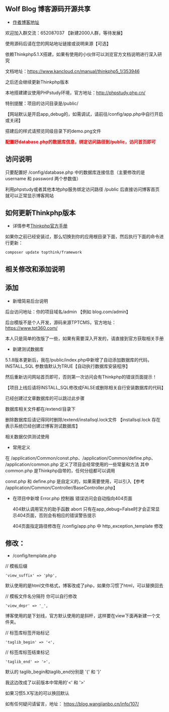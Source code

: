 ## Wolf Blog 博客源码开源共享

+ [作者博客地址](https://blog.wangjianbo.cn) 


欢迎加入群交流：652087037   【新建2000人群，等待发展】

使用源码后请在您的网站地址链接或说明来源【可选】

依赖Thinkphp5.1.X搭建，如果有使用的小伙伴可以浏览官方文档说明进行深入研究

文档地址：https://www.kancloud.cn/manual/thinkphp5_1/353946

之后还会继续更新Thinkphp版本

本地搭建建议使用PHPstudy环境，官方地址：http://phpstudy.php.cn/

特别提醒：项目的访问目录是/public/

【网站默认是开启app_debug的，如需调试，请前往/config/app.php中自行开启或关闭】

搭建后的样式请预览同级目录下的demo.png文件

<label style="color:red">__配置好database.php的数据库信息，绑定访问路径到/public，访问首页即可__</label>


## 访问说明

只要配置好 /config/database.php 中的数据库连接信息（主要修改的是 username 和 password 两个参数值）

利用phpstudy或者其他本地php服务绑定访问路径 /public 后直接访问博客首页就可以正常显示博客网站

## 如何更新Thinkphp版本

 + 详情参考[Thinkphp官方手册](https://www.kancloud.cn/manual/thinkphp5_1/353948) 

如果你之前已经安装过，那么切换到你的应用根目录下面，然后执行下面的命令进行更新：

    composer update topthink/framework

## 相关修改和添加说明

## 添加

+ 新增简易后台说明

后台访问地址：你的项目域名/admin 【例如 blog.com/admin】

后台模版不是个人开发，源码来源TPTCMS，官方地址：https://www.tpt360.com/

本人只是简单的改版了一些，如果有需要深入开发的，请直接到官方获取相关手册

 + 新建测试数据库
 
5.1.8版本更新后，我在/public/index.php中新增了自动添加数据库的代码，INSTALL_SQL 参数值默认为TRUE【自动执行数据库安装程序】

然后重新访问网站首页即可，否则第一次访问会有Thinkphp的错误页面提示！

【项目上线后请将INSTALL_SQL修改成FALSE或删除相关自行安装数据库的代码】

已经创建过文章数据库的可以跳过此步骤

数据库相关文件都在/extend/目录下

删除数据库后请记得同时删除/extend/installsql.lock文件 【installsql.lock 存在表示系统已经创建过博客测试数据库】

相关数据仅供测试使用

 + 常用定义
 
在 /application/Common/const.php、/application/Common/define.php、 /application/common.php 定义了项目会经常使用的一些常量和方法
其中 common.php 是Thinkphp自带的，任何分组都可以调用

const.php 和 define.php 是自定义的，如果需要使用，可以引入【参考 /application/Common/Controller/BaseController.php】

 + 在项目中新增 Error.php 控制器 错误访问会自动指向404页面
 
     404默认调用官方的助手函数 abort 只有在app_debug=False时才会正常显示404页面，否则会有相应的错误警告提示
	 
     404页面指定路径修改在 /config/app.php 中 http_exception_template 修改

## 修改：

 + /config/template.php
 
// 模板后缀

    'view_suffix' => 'php',
	
默认使用的是html文件格式，博客改成了php，如果你习惯了html，可以替换回去

// 模板文件名分隔符 你可以自行修改

    'view_depr' => '_', 
	
博客使用的是下划线，官方默认使用的是斜杆，这样要在view下面再新建一个文件夹。

// 标签库标签开始标记

    'taglib_begin' => '<',
	
// 标签库标签结束标记

    'taglib_end' => '>',
	
默认的 taglib_begin和taglib_end分别是 '{' 和 '}' 

我这边改成了以前版本中常用的'<' 和 '>' 

如果习惯5.X写法的可以换回默认

如有任何疑问请留言，地址：  https://blog.wangjianbo.cn/info/107/

